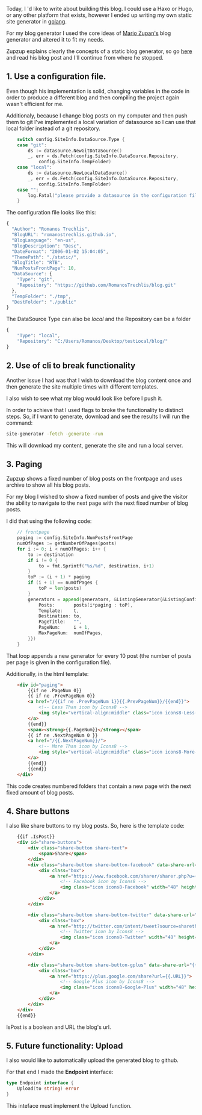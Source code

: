 Today, I 'd like to write about building this blog. I could use a Haxo or Hugo, or any other platform that exists, however I ended up writing my own static site generator in [golang](https://golang.org/).

For my blog generator I used the core ideas of [Mario Zupan's](https://zupzup.org/) blog generator and altered it to fit my needs.

Zupzup explains clearly the concepts of a static blog generator, so go [here](https://zupzup.org/static-blog-generator-go/) and read his blog post and I'll continue from where he stopped.

## 1. Use a configuration file.

Even though his implementation is solid, changing variables in the code in order to produce a different blog and then compiling the project again wasn't efficient for me.

Additionaly, because I change blog posts on my computer and then push them to git I've implemented a local variation of datasource so I can use that local folder instead of a git repository. 

```go
    switch config.SiteInfo.DataSource.Type {
	case "git":
		ds := datasource.NewGitDataSource()
		_, err = ds.Fetch(config.SiteInfo.DataSource.Repository,
			config.SiteInfo.TempFolder)
	case "local":
		ds := datasource.NewLocalDataSource()
		_, err = ds.Fetch(config.SiteInfo.DataSource.Repository,
			config.SiteInfo.TempFolder)
	case "":
		log.Fatal("please provide a datasource in the configuration file")
	}
```

The configuration file looks like this:

```javascript
{
  "Author": "Romanos Trechlis",
  "BlogURL": "romanostrechlis.github.io",
  "BlogLanguage": "en-us",
  "BlogDescription": "Desc",
  "DateFormat": "2006-01-02 15:04:05",
  "ThemePath": "./static/",
  "BlogTitle": "RTB",
  "NumPostsFrontPage": 10,
  "DataSource": {
    "Type": "git",
    "Repository": "https://github.com/RomanosTrechlis/blog.git"
  },
  "TempFolder": "./tmp",
  "DestFolder": "./public"
}
```

The DataSource Type can also be *local* and the Repository can be a folder

```javascript
{
    "Type": "local",
    "Repository": "C:/Users/Romanos/Desktop/testLocal/blog/"
}
```

## 2. Use of cli to break functionality

Another issue I had was that I wish to download the blog content once and then generate the site multiple times with different templates. 

I also wish to see what my blog would look like before I push it. 

In order to achieve that I used flags to broke the functionality to distinct steps. So, if I want to generate, download and see the results I will run the command:

```bash
site-generator -fetch -generate -run
```

This will download my content, generate the site and run a local server.

## 3. Paging

Zupzup shows a fixed number of blog posts on the frontpage and uses archive to show all his blog posts.

For my blog I wished to show a fixed number of posts and give the visitor the ability to navigate to the next page with the next fixed number of blog posts.

I did that using the following code:

```go
    // frontpage
	paging := config.SiteInfo.NumPostsFrontPage
	numOfPages := getNumberOfPages(posts)
	for i := 0; i < numOfPages; i++ {
		to := destination
		if i != 0 {
			to = fmt.Sprintf("%s/%d", destination, i+1)
		}
		toP := (i + 1) * paging
		if (i + 1) == numOfPages {
			toP = len(posts)
		}
		generators = append(generators, &ListingGenerator{&ListingConfig{
			Posts:       posts[i*paging : toP],
			Template:    t,
			Destination: to,
			PageTitle:   "",
			PageNum:     i + 1,
			MaxPageNum:  numOfPages,
		}})
	}
```

That loop appends a new generator for every 10 post (the number of posts per page is given in the configuration file).

Additionally, in the html template:

```html
    <div id="paging">
        {{if ne .PageNum 0}}
        {{ if ne .PrevPageNum 0}}
        <a href="/{{if ne .PrevPageNum 1}}{{.PrevPageNum}}/{{end}}">
            <!-- Less Than icon by Icons8 -->
            <img style="vertical-align:middle" class="icon icons8-Less-Than" width="30" height="30">
        </a>
        {{end}}
        <span><strong>{{.PageNum}}</strong></span>
        {{ if ne .NextPageNum 0 }}
        <a href="/{{.NextPageNum}}/">
            <!-- More Than icon by Icons8 -->
            <img style="vertical-align:middle" class="icon icons8-More-Than" width="30" height="30">
        </a>
        {{end}}
        {{end}}
    </div>
```

This code creates numbered folders that contain a new page with the next fixed amount of blog posts.

## 4. Share buttons

I also like share buttons to my blog posts. So, here is the template code:

```html
    {{if .IsPost}}
    <div id="share-buttons">
        <div class="share-button share-text">
            <span>Share</span>
        </div>
        <div class="share-button share-button-facebook" data-share-url="{{.URL}}">
            <div class="box">
                <a href="https://www.facebook.com/sharer/sharer.php?u={{.URL}}">
                    <!-- Facebook icon by Icons8 -->
                    <img class="icon icons8-Facebook" width="48" height="48" >
                </a>
            </div>
        </div>

        <div class="share-button share-button-twitter" data-share-url="{{.URL}}">
            <div class="box">
                <a href="http://twitter.com/intent/tweet?source=sharethiscom&text={{.PageTitle}}&url={{.URL}}&via=r_trechlis">
                    <!-- Twitter icon by Icons8 -->
                    <img class="icon icons8-Twitter" width="48" height="48" >
                </a>
            </div>
        </div>

        <div class="share-button share-button-gplus" data-share-url="{{.URL}}">
            <div class="box">
                <a href="https://plus.google.com/share?url={{.URL}}">
                    <!-- Google Plus icon by Icons8 -->
                    <img class="icon icons8-Google-Plus" width="48" height="48" >
                </a>
            </div>
        </div>
    </div>
    {{end}}
```

IsPost is a boolean and URL the blog's url.

## 5. Future functionality: Upload

I also would like to automatically upload the generated blog to github.

For that end I made the **Endpoint** interface:

```go
type Endpoint interface {
	Upload(to string) error
}
```

This inteface must implement the Upload function.
